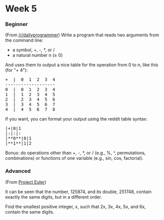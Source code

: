 # Week 5

### Beginner
(From <a href="http://www.reddit.com/r/dailyprogrammer/comments/zx8vw/9152012_challenge_98_easy_arithmetic_tables/">/r/dailyprogrammer</a>) Write a program that reads two arguments from the command line:

* a symbol, +, -, *, or /
* a natural number n (≥ 0)

And uses them to output a nice table for the operation from 0 to n, like this (for "+ 4"):

<pre>
+  |  0  1  2  3  4
-------------------
0  |  0  1  2  3  4
1  |  1  2  3  4  5
2  |  2  3  4  5  6
3  |  3  4  5  6  7
4  |  4  5  6  7  8
</pre>

If you want, you can format your output using the reddit table syntax:

<pre>
|+|0|1
|:|:|:
|**0**|0|1
|**1**|1|2
</pre>

Bonus: do operations other than +, -, *, or / (e.g., %, ^, permutations, combinations) or functions of one variable (e.g., sin, cos, factorial).

### Advanced
(From <a href="http://projecteuler.net/problem=52">Project Euler</a>)

It can be seen that the number, 125874, and its double, 251748, contain exactly the same digits, but in a different order.

Find the smallest positive integer, x, such that 2x, 3x, 4x, 5x, and 6x, contain the same digits.
